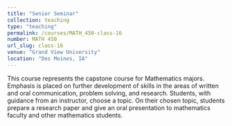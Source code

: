 ```yaml
---
title: "Senior Seminar"
collection: teaching
type: "teaching"
permalink: /courses/MATH_450-class-16
number: MATH 450
url_slug: class-16
venue: "Grand View University"
location: "Des Moines, IA"
---
```


This course represents the capstone course for Mathematics majors. Emphasis is placed on further development of skills in the areas of written and oral communication, problem solving, and research. Students, with guidance from an instructor, choose a topic. On their chosen topic, students prepare a research paper and give an oral presentation to mathematics faculty and other mathematics students.
